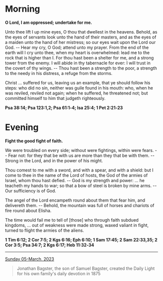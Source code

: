 # Morning

**O Lord, I am oppressed; undertake for me.**
 
Unto thee lift I up mine eyes, O thou that dwellest in the heavens. Behold, as the eyes of servants look unto the hand of their masters, and as the eyes of a maiden unto the hand of her mistress; so our eyes wait upon the Lord our God. -- Hear my cry, O God; attend unto my prayer. From the end of the earth will I cry unto thee, when my heart is overwhelmed: lead me to the rock that is higher than I. For thou hast been a shelter for me, and a strong tower from the enemy. I will abide in thy tabernacle for ever: I will trust in the covert of thy wings. -- Thou hast been a strength to the poor, a strength to the needy in his distress, a refuge from the storms.
 
Christ ... suffered for us, leaving us an example, that ye should follow his steps: who did no sin, neither was guile found in his mouth: who, when he was reviled, reviled not again; when he suffered, he threatened not; but committed himself to him that judgeth righteously.  

**Psa 38:14; Psa 123:1,2; Psa 61:1‑4; Isa 25:4; 1 Pet 2:21‑23**

# Evening

**Fight the good fight of faith.**
 
We were troubled on every side; without were fightings, within were fears. -- Fear not: for they that be with us are more than they that be with them. -- Strong in the Lord, and in the power of his might.
 
Thou comest to me with a sword, and with a spear, and with a shield: but I come to thee in the name of the Lord of hosts, the God of the armies of Israel, whom thou hast defied. -- God is my strength and power: ... he teacheth my hands to war; so that a bow of steel is broken by mine arms. -- Our sufficiency is of God.
 
The angel of the Lord encampeth round about them that fear him, and delivereth them. -- Behold, the mountain was full of horses and chariots of fire round about Elisha.
 
The time would fail me to tell of [those] who through faith subdued kingdoms, ... out of weakness were made strong, waxed valiant in fight, turned to flight the armies of the aliens.  

**1 Tim 6:12; 2 Cor 7:5; 2 Kgs 6:16; Eph 6:10; 1 Sam 17:45; 2 Sam 22:33,35; 2 Cor 3:5; Psa 34:7; 2 Kgs 6:17; Heb 11:32‑34**

---

[Sunday 05-March, 2023](https://t.me/s/daily_light)

> Jonathan Bagster, the son of Samuel Bagster, created the Daily Light for his own family's daily devotion in 1875

